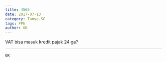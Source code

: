 ```yaml
---
title: 4565
date: 2017-07-13
category: Tanya-SC
tags: PPh
author: GK
---
```


VAT bisa masuk kredit pajak 24 ga?

---



`GK`
